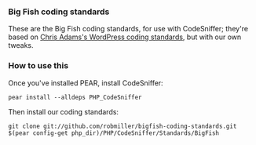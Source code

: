 ### Big Fish coding standards

These are the Big Fish coding standards, for use with CodeSniffer;
they're based on [Chris Adams's WordPress coding
standards](https://github.com/mrchrisadams/WordPress-Coding-Standards),
but with our own tweaks.

### How to use this 

Once you've installed PEAR, install CodeSniffer:

    pear install --alldeps PHP_CodeSniffer

Then install our coding standards:

    git clone git://github.com/robmiller/bigfish-coding-standards.git $(pear config-get php_dir)/PHP/CodeSniffer/Standards/BigFish

